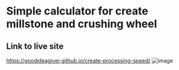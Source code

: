 # Simple calculator for create millstone and crushing wheel
## Link to live site
https://goodideagiver.github.io/create-processing-speed/
![image](https://github.com/goodideagiver/create-processing-speed/assets/55458485/eea01a85-aef1-48eb-8296-c7d37f691a02)
